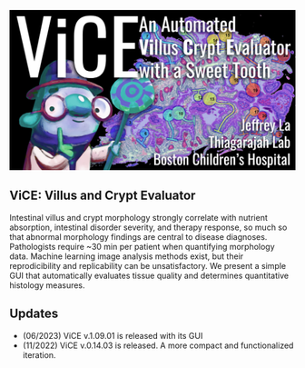 ![](https://github.com/lajeffrey/autoVhCd/blob/b1d43daddf2b131c051e9b03056d076ddf789e8e/viceFrontPage.png)
## ViCE: Villus and Crypt Evaluator
Intestinal villus and crypt morphology strongly correlate with nutrient absorption, intestinal disorder severity, and therapy response, so much so that abnormal morphology findings are central to disease diagnoses. Pathologists require ~30 min per patient when quantifying morphology data. Machine learning image analysis methods exist, but their reprodicibility and replicability can be unsatisfactory. We present a simple GUI that automatically evaluates tissue quality and determines quantitative histology measures. 

## Updates
* (06/2023) ViCE v.1.09.01 is released with its GUI
* (11/2022) ViCE v.0.14.03 is released. A more compact and functionalized iteration. 


